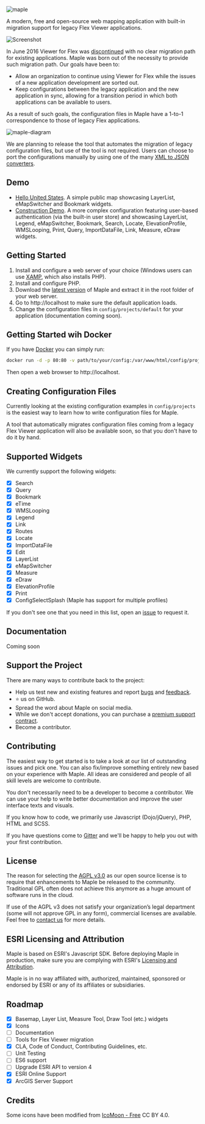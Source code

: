![maple](https://user-images.githubusercontent.com/1951843/40381155-f9f21e80-5dc8-11e8-86c0-b8deb595917d.png)

A modern, free and open-source web mapping application with built-in migration support for legacy Flex Viewer applications.

![Screenshot](https://user-images.githubusercontent.com/1951843/41064311-31dfb5fa-69a9-11e8-9074-c5f4b93e8040.png)

In June 2016 Viewer for Flex was [discontinued](https://community.esri.com/groups/technical-support/blog/2014/11/10/final-release-and-support-plan-for-the-arcgis-apis-viewers-for-flex-and-silverlight) with no clear migration path for existing applications. Maple was born out of the necessity to provide such migration path. Our goals have been to:

 - Allow an organization to continue using Viewer for Flex while the issues of a new application development are sorted out.
 - Keep configurations between the legacy application and the new application in sync, allowing for a transition period in which both applications can be available to users.

As a result of such goals, the configuration files in Maple have a 1-to-1 correspondence to those of legacy Flex applications.

![maple-diagram](https://user-images.githubusercontent.com/1951843/41065327-55b2e012-69ac-11e8-977f-41f81feb73e6.png)

We are planning to release the tool that automates the migration of legacy configuration files, but use of the tool is not required. Users can choose to port the configurations manually by using one of the many [XML to JSON converters](http://www.utilities-online.info/xmltojson/).

## Demo

* [Hello United States](https://mapledemo.virtualgis.io/). A simple public map showcasing LayerList, eMapSwitcher and Bookmark widgets.
* [Construction Demo](https://mapledemo.virtualgis.io/?p=superiordemo). A more complex configuration featuring user-based authentication (via the built-in user store) and showcasing LayerList, Legend, eMapSwitcher, Bookmark, Search, Locate, ElevationProfile, WMSLooping, Print, Query, ImportDataFile, Link, Measure, eDraw widgets.

## Getting Started

1. Install and configure a web server of your choice (Windows users can use [XAMP](https://www.apachefriends.org/index.html), which also installs PHP).
2. Install and configure PHP.
3. Download the [latest version](https://github.com/virtualgis/maple/archive/master.zip) of Maple and extract it in the root folder of your web server.
4. Go to http://localhost to make sure the default application loads.
5. Change the configuration files in `config/projects/default` for your application (documentation coming soon).

## Getting Started wih Docker

If you have [Docker](https://www.docker.com) you can simply run:

```bash
docker run -d -p 80:80 -v path/to/your/config:/var/www/html/config/projects/default virtualgis/maple
```

Then open a web browser to http://localhost.

## Creating Configuration Files

Currently looking at the existing configuration examples in `config/projects` is the easiest way to learn how to write configuration files for Maple.

A tool that automatically migrates configuration files coming from a legacy Flex Viewer application will also be available soon, so that you don't have to do it by hand.

## Supported Widgets

We currently support the following widgets:
- [X] Search
- [X] Query
- [X] Bookmark
- [X] eTime
- [X] WMSLooping
- [X] Legend
- [X] Link
- [X] Routes
- [X] Locate
- [X] ImportDataFile
- [X] Edit
- [X] LayerList
- [X] eMapSwitcher
- [X] Measure
- [X] eDraw
- [X] ElevationProfile
- [X] Print
- [X] ConfigSelectSplash (Maple has support for multiple profiles)

If you don't see one that you need in this list, open an [issue](https://github.com/virtualgis/maple/issues/new) to request it.

## Documentation

Coming soon

## Support the Project

There are many ways to contribute back to the project:

 - Help us test new and existing features and report [bugs](https://www.github.com/virtualgis/maple/issues) and [feedback](https://gitter.im/virtualgis/maple).
 - ⭐️ us on GitHub.
 - Spread the word about Maple on social media.
 - While we don't accept donations, you can purchase a [premium support contract](mailto:info@virtualgis.io).
 - Become a contributor.
 
 ## Contributing

The easiest way to get started is to take a look at our list of outstanding issues and pick one. You can also fix/improve something entirely new based on your experience with Maple. All ideas are considered and people of all skill levels are welcome to contribute.

You don't necessarily need to be a developer to become a contributor. We can use your help to write better documentation and improve the user interface texts and visuals.

If you know how to code, we primarily use Javascript (Dojo/jQuery), PHP, HTML and SCSS.

If you have questions come to [Gitter](https://gitter.im/virtualgis/maple) and we'll be happy to help you out with your first contribution.

## License

The reason for selecting the [AGPL v3.0](https://github.com/virtualgis/maple/blob/master/LICENSE) as our open source license is to require that enhancements to Maple be released to the community. Traditional GPL often does not achieve this anymore as a huge amount of software runs in the cloud.

If use of the AGPL v3 does not satisfy your organization’s legal department (some will not approve GPL in any form), commercial licenses are available. Feel free to [contact us](https://virtualgis.io/contact) for more details.

## ESRI Licensing and Attribution

Maple is based on ESRI's Javascript SDK. Before deploying Maple in production, make sure you are complying with ESRI's [Licensing and Attribution](https://developers.arcgis.com/javascript/latest/guide/licensing/index.html).

Maple is in no way affiliated with, authorized, maintained, sponsored or endorsed by ESRI or any of its affiliates or subsidiaries.

## Roadmap

- [X] Basemap, Layer List, Measure Tool, Draw Tool (etc.) widgets
- [X] Icons
- [ ] Documentation
- [ ] Tools for Flex Viewer migration
- [X] CLA, Code of Conduct, Contributing Guidelines, etc.
- [ ] Unit Testing
- [ ] ES6 support
- [ ] Upgrade ESRI API to version 4
- [X] ESRI Online Support
- [X] ArcGIS Server Support

## Credits

Some icons have been modified from [IcoMoon - Free](https://icomoon.io/#icons-icomoon) CC BY 4.0.
